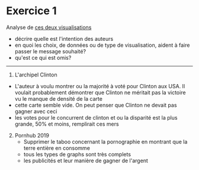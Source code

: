 # Exercice 1

Analyse de [ces deux visualisations](https://github.com/idris-maps/heig-datavis-2021/blob/master/20210305/exercice_1.md)

+ décrire quelle est l'intention des auteurs
+ en quoi les choix, de données ou de type de visualisation, aident à faire passer le message souhaité?
+ qu'est ce qui est omis?

------------------------------------------------------------------


1. L'archipel Clinton
 - L'auteur à voulu montrer ou la majorité à voté pour Clinton aux USA. Il voulait probablement démontrer que Clinton ne méritait pas la victoire vu le manque de densité de la carte
 - cette carte semble vide. On peut penser que Clinton ne devait pas gagner avec ceci
 - les votes pour le concurrent de clinton et ou la disparité est la plus grande, 50% et moins, remplirait ces mers 

 2. Pornhub 2019
    - Supprimer le taboo concernant la pornographie en montrant que la terre entière en consomme
    - tous les types de graphs sont très complets
    - les publicités et leur manière de gagner de l'argent
